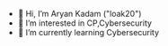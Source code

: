 - 👋 Hi, I’m Aryan Kadam ("loak20")
- 👀 I’m interested in CP,Cybersecurity
- 🌱 I’m currently learning Cybersecurity
  


<!---
loak20/loak20 is a ✨ special ✨ repository because its `README.md` (this file) appears on your GitHub profile.
You can click the Preview link to take a look at your changes.
--->
